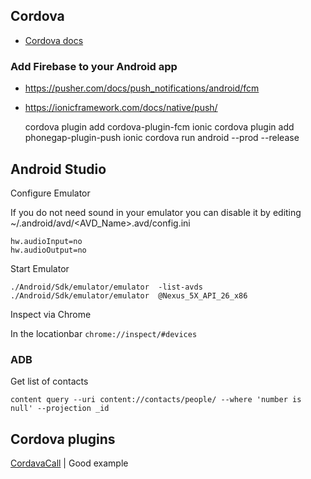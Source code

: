## Cordova

* [Cordova docs](https://cordova.apache.org/docs/)

### Add Firebase to your Android app

* <https://pusher.com/docs/push_notifications/android/fcm>
* <https://ionicframework.com/docs/native/push/>

    cordova plugin add cordova-plugin-fcm
    ionic cordova plugin add phonegap-plugin-push
    ionic cordova run android --prod --release

## Android Studio

Configure Emulator

If you do not need sound in your emulator you can disable it by editing  ~/.android/avd/<AVD_Name>.avd/config.ini

    hw.audioInput=no
    hw.audioOutput=no

Start Emulator

    ./Android/Sdk/emulator/emulator  -list-avds
    ./Android/Sdk/emulator/emulator  @Nexus_5X_API_26_x86

Inspect via Chrome

In the locationbar `chrome://inspect/#devices`

### ADB

Get list of contacts

    content query --uri content://contacts/people/ --where 'number is null' --projection _id


## Cordova plugins

[CordavaCall](https://github.com/WebsiteBeaver/CordovaCall) | Good example

